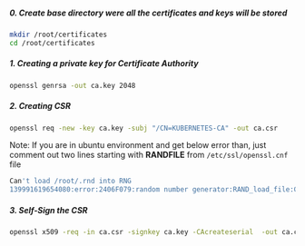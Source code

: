 ##### 0. Create base directory were all the certificates and keys will be stored

```sh
mkdir /root/certificates
cd /root/certificates
```

##### 1. Creating a private key for Certificate Authority
```sh
openssl genrsa -out ca.key 2048
```
##### 2. Creating CSR
```sh
openssl req -new -key ca.key -subj "/CN=KUBERNETES-CA" -out ca.csr
```
Note: If you are in ubuntu environment and get below error than, just comment out two lines starting with **RANDFILE** from ```/etc/ssl/openssl.cnf``` file
```sh
Can't load /root/.rnd into RNG
139991619654080:error:2406F079:random number generator:RAND_load_file:Cannot open file:../crypto/rand/randfile.c:88:Filename=/root/.rnd
```

##### 3. Self-Sign the CSR
```sh
openssl x509 -req -in ca.csr -signkey ca.key -CAcreateserial  -out ca.crt -days 1000
```
